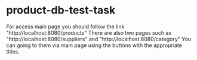 # product-db-test-task

For access main page you should follow the link "http://localhost:8080/products"
There are also two pages such as "http://localhost:8080/suppliers" and "http://localhost:8080/category"
You can going to them via main page using the buttons with the appropriate titles.
